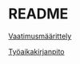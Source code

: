 # README

[Vaatimusmäärittely](https://github.com/ljunjoel/ot-harjoitustyo/blob/master/dokumentaatio/maarittelydokumentti.md)

[Työaikakirjanpito](https://github.com/ljunjoel/ot-harjoitustyo/blob/master/dokumentaatio/tyoaikakirjanpito.md)
